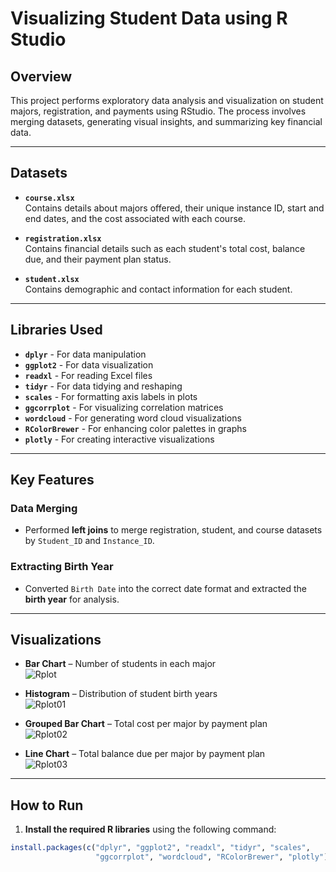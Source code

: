 # Visualizing Student Data using R Studio

## Overview

This project performs exploratory data analysis and visualization on student majors, registration, and payments using RStudio. The process involves merging datasets, generating visual insights, and summarizing key financial data.

---

## Datasets

- **`course.xlsx`**  
  Contains details about majors offered, their unique instance ID, start and end dates, and the cost associated with each course.

- **`registration.xlsx`**  
  Contains financial details such as each student's total cost, balance due, and their payment plan status.

- **`student.xlsx`**  
  Contains demographic and contact information for each student.

---

## Libraries Used

- **`dplyr`** - For data manipulation  
- **`ggplot2`** - For data visualization  
- **`readxl`** - For reading Excel files  
- **`tidyr`** - For data tidying and reshaping  
- **`scales`** - For formatting axis labels in plots  
- **`ggcorrplot`** - For visualizing correlation matrices  
- **`wordcloud`** - For generating word cloud visualizations  
- **`RColorBrewer`** - For enhancing color palettes in graphs  
- **`plotly`** - For creating interactive visualizations

---

## Key Features

### Data Merging
- Performed **left joins** to merge registration, student, and course datasets by `Student_ID` and `Instance_ID`.

### Extracting Birth Year
- Converted `Birth Date` into the correct date format and extracted the **birth year** for analysis.

---

## Visualizations

- **Bar Chart** – Number of students in each major  
  ![Rplot](https://github.com/user-attachments/assets/b192d5d9-1e4a-47f4-8826-992bd25420ca)

- **Histogram** – Distribution of student birth years  
  ![Rplot01](https://github.com/user-attachments/assets/b4c5501e-c766-4efb-a65f-aaf71c5085d4)

- **Grouped Bar Chart** – Total cost per major by payment plan  
  ![Rplot02](https://github.com/user-attachments/assets/f0641ddb-44fd-4409-ae51-6efe2c9ae3e9)

- **Line Chart** – Total balance due per major by payment plan  
  ![Rplot03](https://github.com/user-attachments/assets/af3039cb-997e-415b-af69-9aac13892cdc)

---

## How to Run

1. **Install the required R libraries** using the following command:

```r
install.packages(c("dplyr", "ggplot2", "readxl", "tidyr", "scales", 
                   "ggcorrplot", "wordcloud", "RColorBrewer", "plotly"))
